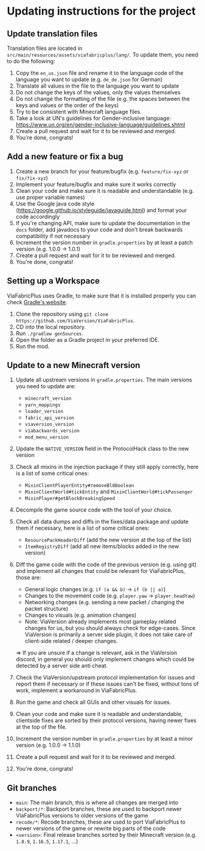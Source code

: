 # Updating instructions for the project

## Update translation files
Translation files are located in `src/main/resources/assets/viafabricplus/lang/`. To update them, you need to do the following:
1. Copy the `en_us.json` file and rename it to the language code of the language you want to update (e.g. `de_de.json` for German)
2. Translate all values in the file to the language you want to update
3. Do not change the keys of the values, only the values themselves
4. Do not change the formatting of the file (e.g. the spaces between the keys and values or the order of the keys)
5. Try to be consistent with Minecraft language files.
6. Take a look at UN's guidelines for Gender-inclusive language: https://www.un.org/en/gender-inclusive-language/guidelines.shtml
7. Create a pull request and wait for it to be reviewed and merged.
8. You're done, congrats!

## Add a new feature or fix a bug
1. Create a new branch for your feature/bugfix (e.g. `feature/fix-xyz` or `fix/fix-xyz`)
2. Implement your feature/bugfix and make sure it works correctly
3. Clean your code and make sure it is readable and understandable (e.g. use proper variable names)
4. Use the Google java code style (https://google.github.io/styleguide/javaguide.html) and format your code accordingly
5. If you're changing API, make sure to update the documentation in the `docs` folder, add javadocs to your code and don't break backwards compatibility if not necessary
6. Increment the version number in `gradle.properties` by at least a patch version (e.g. 1.0.0 -> 1.0.1)
7. Create a pull request and wait for it to be reviewed and merged.
8. You're done, congrats!

## Setting up a Workspace
ViaFabricPlus uses Gradle, to make sure that it is installed properly you can check [Gradle's website](https://gradle.org/install/).
1. Clone the repository using `git clone https://github.com/ViaVersion/ViaFabricPlus`.
2. CD into the local repository.
3. Run `./gradlew genSources`.
4. Open the folder as a Gradle project in your preferred IDE.
5. Run the mod.

## Update to a new Minecraft version
1. Update all upstream versions in `gradle.properties`. The main versions you need to update are:
    - `minecraft_version`
    - `yarn_mappings`
    - `loader_version`
    - `fabric_api_version`
    - `viaversion_version`
    - `viabackwards_version`
    - `mod_menu_version`
2. Update the `NATIVE_VERSION` field in the ProtocolHack class to the new version
3. Check all mixins in the injection package if they still apply correctly, here is a list of some critical ones:
    - `MixinClientPlayerEntity#removeBl8Boolean`
    - `MixinClientWorld#tickEntity` and `MixinClientWorld#tickPassenger`
    - `MixinPlayer#getBlockBreakingSpeed`
4. Decompile the game source code with the tool of your choice.
5. Check all data dumps and diffs in the fixes/data package and update them if necessary, here is a list of some critical ones:
    - `ResourcePackHeaderDiff` (add the new version at the top of the list)
    - `ItemRegistryDiff` (add all new items/blocks added in the new version)
6. Diff the game code with the code of the previous version (e.g. using git) and implement all changes that could be relevant for ViaFabricPlus, those are:
    - General logic changes (e.g. `if (a && b)` -> `if (b || a)`)
    - Changes to the movement code (e.g. `player.yaw` -> `player.headYaw`)
    - Networking changes (e.g. sending a new packet / changing the packet structure)
    - Changes to visuals (e.g. animation changes)
    - Note: ViaVersion already implements most gameplay related changes for us, but you should always check for edge-cases. Since ViaVersion
      is primarily a server side plugin, it does not take care of client-side related / deeper changes.
   
    => If you are unsure if a change is relevant, ask in the ViaVersion discord, in general you should only implement changes
       which could be detected by a server side anti cheat.
7. Check the ViaVersion/upstream protocol implementation for issues and report them if necessary or if these issues can't be fixed,
   without tons of work, implement a workaround in ViaFabricPlus.
8. Run the game and check all GUIs and other visuals for issues.
9. Clean your code and make sure it is readable and understandable, clientside fixes are sorted by their protocol versions, having
   newer fixes at the top of the file.
10. Increment the version number in `gradle.properties` by at least a minor version (e.g. 1.0.0 -> 1.1.0)
11. Create a pull request and wait for it to be reviewed and merged.
12. You're done, congrats!

## Git branches
- `main`: The main branch, this is where all changes are merged into
- `backport/*`: Backport branches, these are used to backport newer ViaFabricPlus versions to older versions of the game
- `recode/*`: Recode branches, these are used to port ViaFabricPlus to newer versions of the game or rewrite big parts of the code
- `<version>`: Final release branches sorted by their Minecraft version (e.g. `1.8.9`, `1.16.5`, `1.17.1`, ...)
